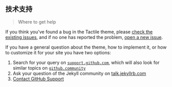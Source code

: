 ## 技术支持
> Where to get help

If you think you've found a bug in the Tactile theme, please [check the existing issues](https://github.com/pages-themes/tactile/issues), and if no one has reported the problem, [open a new issue](https://github.com/pages-themes/tactile/issues/new).

If you have a general question about the theme, how to implement it, or how to customize it for your site you have two options:

1. Search for your query on [`support.github.com`](https://support.github.com/?q=pages+Tactile+theme), which will also look for similar topics on [`github.community`](https://github.community/search?q=pages+Tactile+theme)
2. Ask your question of the Jekyll community on [talk.jekyllrb.com](https://talk.jekyllrb.com/)
3. [Contact GitHub Support](https://github.com/contact?form%5Bsubject%5D=GitHub%20Pages%20theme%20pages-themes/tactile)
